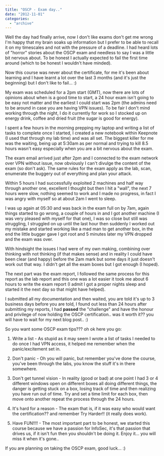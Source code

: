 ```yaml
---
title: "OSCP - Exam day.."
date: "2012-11-01"
categories: 
  - "archive"
---
```


Well the day had finally arrive, now I don't like exams don't get me wrong I'm happy that my brain soaks up information but I prefer to be able to recall it on my timescales and not with the pressure of a deadline. I had heard lots of "horror" stories about the OSCP exam and needless to say I was a little bit nervous about. To be honest I actually expected to fail the first time around (which to be honest I wouldn't have minded).

Now this course was never about the certificate, for me it's been about learning and I have learnt a lot over the last 3 months (and it's just the beginning) but I don't like to fail... :)

My exam was scheduled for a 2pm start (GMT), now there are lots of opinions about when is a good time to start, a 24 hour exam isn't going to be easy not matter and the earliest I could start was 2pm (the admins need to be around in case you are having VPN issues). To be fair I don't mind working through the night, I do it currently for work so I stocked up on energy drink, coffee and dried fruit (the sugar is good for energy).

I spent a few hours in the morning prepping my laptop and writing a list of tasks to complete once I started, I created a new notebook within Keepnote (I used that through my lab time) and was all set. The biggest killer for me was the waiting, being up at 5:30am as per normal and trying to kill 8.5 hours wasn't easy especially when you are a bit nervous about the exam.

The exam email arrived just after 2pm and I connected to the exam network over VPN without issue, now obviously I can't divulge the content of the exam (so don't ask). The same rules for the exam apply as the lab, scan, enumerate the buggery out of everything and plan your attack.

Within 5 hours I had successfully exploited 2 machines and half way through another one, excellent I thought but then I hit a "wall", the next 7 hours were slow, nothing seemed to work and I made no progress, in fact I was angry with myself so at about 2am I went to sleep.

I was up again at 05:30 and was back in the exam full on by 7am, again things started to go wrong, a couple of hours in and I got another machine (I was very pleased with myself for that one), I was so close but still was struggling, I struggled on up until the last hour then suddenly I worked out my mistake and started working like a mad man to get another box, in the end the little bugger gave I got root and 5 minutes later my VPN dropped and the exam was over.

With hindsight the issues I had were of my own making, combining over thinking with not thinking (if that makes sense) and in reality I could have been clear (and happy) before the 2am mark but some days it just doesn't work out that way. I didn't get all the exam boxes but I got enough (I hoped).

The next part was the exam report, I followed the same process for this report as the lab report and this one was a lot easier it took me about 6 hours to write the exam report (I admit I got a proper nights sleep and started it the next day so that might have helped).

I submitted all my documentation and then waited, you are told it's up to 3 business days before you are told, I found out less than 24 hours after submitting my reports, I had **passed** the "challenge" and have the honour and privilege of now holding the OSCP certification.. was it worth it?? you will have to wait for my next blog post.. :)

So you want some OSCP exam tips??? oh ok here you go:

1. Write a list - As stupid as it may seem I wrote a list of tasks I needed to do once I had VPN access, it helped me remember when the panic/excitement set in.
    
2. Don't panic - Oh you will panic, but remember you've done the course, you've been through the labs, you know the stuff it's in there somewhere.
    
3. Don't get tunnel vision - In reality (good or bad) at one point I had 3 or 4 different windows open on different boxes all doing different things, the danger is getting stuck on a box, losing track of time and then realizing you have run out of time. Try and set a time limit for each box, then move onto another repeat the process through the 24 hours.
    
4. It's hard for a reason - The exam that is, if it was easy who would want the certification?? and remember Try Harder!! (it really does work).
    
5. Have FUN!!!! - The most important part to be honest, we started this course because we have a passion for InfoSec, it's that passion that drives us, if it isn't fun then you shouldn't be doing it. Enjoy it... you will miss it when it's gone..
    

If you are planning on taking the OSCP exam, good luck... :)
